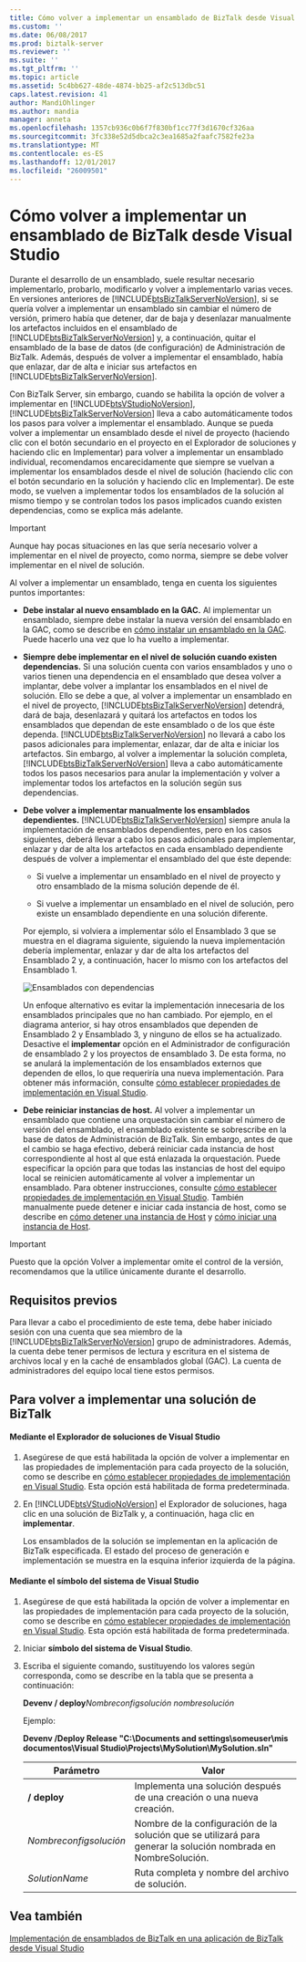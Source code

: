 ```yaml
---
title: Cómo volver a implementar un ensamblado de BizTalk desde Visual Studio | Documentos de Microsoft
ms.custom: ''
ms.date: 06/08/2017
ms.prod: biztalk-server
ms.reviewer: ''
ms.suite: ''
ms.tgt_pltfrm: ''
ms.topic: article
ms.assetid: 5c4bb627-48de-4874-bb25-af2c513dbc51
caps.latest.revision: 41
author: MandiOhlinger
ms.author: mandia
manager: anneta
ms.openlocfilehash: 1357cb936c0b6f7f830bf1cc77f3d1670cf326aa
ms.sourcegitcommit: 3fc338e52d5dbca2c3ea1685a2faafc7582fe23a
ms.translationtype: MT
ms.contentlocale: es-ES
ms.lasthandoff: 12/01/2017
ms.locfileid: "26009501"
---
```

# <a name="how-to-redeploy-a-biztalk-assembly-from-visual-studio"></a>Cómo volver a implementar un ensamblado de BizTalk desde Visual Studio
Durante el desarrollo de un ensamblado, suele resultar necesario implementarlo, probarlo, modificarlo y volver a implementarlo varias veces. En versiones anteriores de [!INCLUDE[btsBizTalkServerNoVersion](../includes/btsbiztalkservernoversion-md.md)], si se quería volver a implementar un ensamblado sin cambiar el número de versión, primero había que detener, dar de baja y desenlazar manualmente los artefactos incluidos en el ensamblado de [!INCLUDE[btsBizTalkServerNoVersion](../includes/btsbiztalkservernoversion-md.md)] y, a continuación, quitar el ensamblado de la base de datos (de configuración) de Administración de BizTalk. Además, después de volver a implementar el ensamblado, había que enlazar, dar de alta e iniciar sus artefactos en [!INCLUDE[btsBizTalkServerNoVersion](../includes/btsbiztalkservernoversion-md.md)].  
  
 Con BizTalk Server, sin embargo, cuando se habilita la opción de volver a implementar en [!INCLUDE[btsVStudioNoVersion](../includes/btsvstudionoversion-md.md)], [!INCLUDE[btsBizTalkServerNoVersion](../includes/btsbiztalkservernoversion-md.md)] lleva a cabo automáticamente todos los pasos para volver a implementar el ensamblado. Aunque se pueda volver a implementar un ensamblado desde el nivel de proyecto (haciendo clic con el botón secundario en el proyecto en el Explorador de soluciones y haciendo clic en Implementar) para volver a implementar un ensamblado individual, recomendamos encarecidamente que siempre se vuelvan a implementar los ensamblados desde el nivel de solución (haciendo clic con el botón secundario en la solución y haciendo clic en Implementar). De este modo, se vuelven a implementar todos los ensamblados de la solución al mismo tiempo y se controlan todos los pasos implicados cuando existen dependencias, como se explica más adelante.  
  
> [!IMPORTANT]
>  Aunque hay pocas situaciones en las que sería necesario volver a implementar en el nivel de proyecto, como norma, siempre se debe volver implementar en el nivel de solución.  
  
 Al volver a implementar un ensamblado, tenga en cuenta los siguientes puntos importantes:  
  
-   **Debe instalar al nuevo ensamblado en la GAC.** Al implementar un ensamblado, siempre debe instalar la nueva versión del ensamblado en la GAC, como se describe en [cómo instalar un ensamblado en la GAC](../core/how-to-install-an-assembly-in-the-gac.md). Puede hacerlo una vez que lo ha vuelto a implementar.  
  
-   **Siempre debe implementar en el nivel de solución cuando existen dependencias.** Si una solución cuenta con varios ensamblados y uno o varios tienen una dependencia en el ensamblado que desea volver a implantar, debe volver a implantar los ensamblados en el nivel de solución. Ello se debe a que, al volver a implementar un ensamblado en el nivel de proyecto, [!INCLUDE[btsBizTalkServerNoVersion](../includes/btsbiztalkservernoversion-md.md)] detendrá, dará de baja, desenlazará y quitará los artefactos en todos los ensamblados que dependan de este ensamblado o de los que éste dependa. [!INCLUDE[btsBizTalkServerNoVersion](../includes/btsbiztalkservernoversion-md.md)] no llevará a cabo los pasos adicionales para implementar, enlazar, dar de alta e iniciar los artefactos. Sin embargo, al volver a implementar la solución completa, [!INCLUDE[btsBizTalkServerNoVersion](../includes/btsbiztalkservernoversion-md.md)] lleva a cabo automáticamente todos los pasos necesarios para anular la implementación y volver a implementar todos los artefactos en la solución según sus dependencias.  
  
-   **Debe volver a implementar manualmente los ensamblados dependientes.** [!INCLUDE[btsBizTalkServerNoVersion](../includes/btsbiztalkservernoversion-md.md)] siempre anula la implementación de ensamblados dependientes, pero en los casos siguientes, deberá llevar a cabo los pasos adicionales para implementar, enlazar y dar de alta los artefactos en cada ensamblado dependiente después de volver a implementar el ensamblado del que éste depende:  
  
    -   Si vuelve a implementar un ensamblado en el nivel de proyecto y otro ensamblado de la misma solución depende de él.  
  
    -   Si vuelve a implementar un ensamblado en el nivel de solución, pero existe un ensamblado dependiente en una solución diferente.  
  
     Por ejemplo, si volviera a implementar sólo el Ensamblado 3 que se muestra en el diagrama siguiente, siguiendo la nueva implementación debería implementar, enlazar y dar de alta los artefactos del Ensamblado 2 y, a continuación, hacer lo mismo con los artefactos del Ensamblado 1.  
  
     ![Ensamblados con dependencias](../core/media/assemblydependencies.gif "AssemblyDependencies")  
  
     Un enfoque alternativo es evitar la implementación innecesaria de los ensamblados principales que no han cambiado.  Por ejemplo, en el diagrama anterior, si hay otros ensamblados que dependen de Ensamblado 2 y Ensamblado 3, y ninguno de ellos se ha actualizado.  Desactive el **implementar** opción en el Administrador de configuración de ensamblado 2 y los proyectos de ensamblado 3. De esta forma, no se anulará la implementación de los ensamblados externos que dependen de ellos, lo que requeriría una nueva implementación. Para obtener más información, consulte [cómo establecer propiedades de implementación en Visual Studio](../core/how-to-set-deployment-properties-in-visual-studio.md).  
  
-   **Debe reiniciar instancias de host.** Al volver a implementar un ensamblado que contiene una orquestación sin cambiar el número de versión del ensamblado, el ensamblado existente se sobrescribe en la base de datos de Administración de BizTalk. Sin embargo, antes de que el cambio se haga efectivo, deberá reiniciar cada instancia de host correspondiente al host al que está enlazada la orquestación. Puede especificar la opción para que todas las instancias de host del equipo local se reinicien automáticamente al volver a implementar un ensamblado. Para obtener instrucciones, consulte [cómo establecer propiedades de implementación en Visual Studio](../core/how-to-set-deployment-properties-in-visual-studio.md). También manualmente puede detener e iniciar cada instancia de host, como se describe en [cómo detener una instancia de Host](../core/how-to-stop-a-host-instance.md) y [cómo iniciar una instancia de Host](../core/how-to-start-a-host-instance.md).  
  
> [!IMPORTANT]
>  Puesto que la opción Volver a implementar omite el control de la versión, recomendamos que la utilice únicamente durante el desarrollo.  
  
## <a name="prerequisites"></a>Requisitos previos  
 Para llevar a cabo el procedimiento de este tema, debe haber iniciado sesión con una cuenta que sea miembro de la [!INCLUDE[btsBizTalkServerNoVersion](../includes/btsbiztalkservernoversion-md.md)] grupo de administradores. Además, la cuenta debe tener permisos de lectura y escritura en el sistema de archivos local y en la caché de ensamblados global (GAC). La cuenta de administradores del equipo local tiene estos permisos.  
  
## <a name="to-redeploy-a-biztalk-solution"></a>Para volver a implementar una solución de BizTalk  
  
#### <a name="using-visual-studio-solution-explorer"></a>Mediante el Explorador de soluciones de Visual Studio  
  
1.  Asegúrese de que está habilitada la opción de volver a implementar en las propiedades de implementación para cada proyecto de la solución, como se describe en [cómo establecer propiedades de implementación en Visual Studio](../core/how-to-set-deployment-properties-in-visual-studio.md). Esta opción está habilitada de forma predeterminada.  
  
2.  En [!INCLUDE[btsVStudioNoVersion](../includes/btsvstudionoversion-md.md)] el Explorador de soluciones, haga clic en una solución de BizTalk y, a continuación, haga clic en **implementar**.  
  
     Los ensamblados de la solución se implementan en la aplicación de BizTalk especificada. El estado del proceso de generación e implementación se muestra en la esquina inferior izquierda de la página.  
  
#### <a name="using-the-visual-studio-command-prompt"></a>Mediante el símbolo del sistema de Visual Studio  
  
1.  Asegúrese de que está habilitada la opción de volver a implementar en las propiedades de implementación para cada proyecto de la solución, como se describe en [cómo establecer propiedades de implementación en Visual Studio](../core/how-to-set-deployment-properties-in-visual-studio.md). Esta opción está habilitada de forma predeterminada.  
  
2.  Iniciar **símbolo del sistema de Visual Studio**.  
  
3.  Escriba el siguiente comando, sustituyendo los valores según corresponda, como se describe en la tabla que se presenta a continuación:  
  
     **Devenv / deploy***Nombreconfigsolución* *nombresolución*   
  
     Ejemplo:  
  
     **Devenv /Deploy Release "C:\Documents and settings\someuser\mis documentos\Visual Studio\Projects\MySolution\MySolution.sln"**  
  
    |Parámetro|Valor|  
    |---------------|-----------|  
    |**/ deploy**|Implementa una solución después de una creación o una nueva creación.|  
    |*Nombreconfigsolución*|Nombre de la configuración de la solución que se utilizará para generar la solución nombrada en NombreSolución.|  
    |*SolutionName*|Ruta completa y nombre del archivo de solución.|  
  
## <a name="see-also"></a>Vea también  
 [Implementación de ensamblados de BizTalk en una aplicación de BizTalk desde Visual Studio](../core/deploying-biztalk-assemblies-from-visual-studio-into-a-biztalk-application.md)